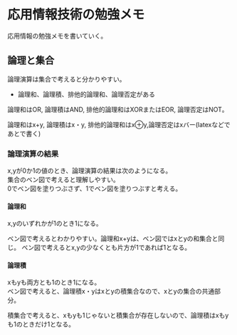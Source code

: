 # 応用情報技術の勉強メモ

応用情報の勉強メモを書いていく。
 
## 論理と集合

論理演算は集合で考えると分かりやすい。

- 論理和、論理積、排他的論理和、論理否定がある

論理和はOR, 論理積はAND, 排他的論理和はXORまたはEOR, 論理否定はNOT。

論理和はx+y, 論理積はx・y, 排他的論理和はx⊕y,論理否定はxバー(latexなどであとで書く)

### 論理演算の結果

x,yが0か1の値のとき、論理演算の結果は次のようになる。  
集合のベン図で考えると理解しやすい。  
0でベン図を塗りつぶさず、1でベン図を塗りつぶすと考える。  

#### 論理和

x,yのいずれかが1のとき1になる。

ベン図で考えるとわかりやすい。論理和x+yは、ベン図ではxとyの和集合と同じ。
ベン図で考えるとx,yの少なくとも片方が1であれば1となる。

#### 論理積

xもyも両方とも1のとき1になる。  
ベン図で考えると、論理積x・yはxとyの積集合なので、xとyの集合の共通部分。

積集合で考えると、xもyも1じゃないと積集合が存在しないので、論理積はxもyも1のときだけ1となる。







